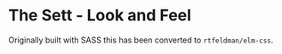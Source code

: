 # The Sett - Look and Feel

Originally built with SASS this has been converted to `rtfeldman/elm-css`.
